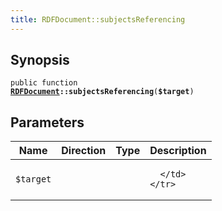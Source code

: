```yaml
---
title: RDFDocument::subjectsReferencing
---
```


## Synopsis

<code>public function <b><a href="RDFDocument">RDFDocument</a>::subjectsReferencing</b>(<b>$target</b>)</code>

## Parameters

<table>
  <thead>
    <tr>
      <th>Name</th>
      <th>Direction</th>
      <th>Type</th>
      <th>Description</th>
    </tr>
  </thead>
  <tbody>
    <tr>
      <td><code>$target</code>
      <td><i></i></td>
      <td></td>
      <td>

      </td>
    </tr>
  </tbody>
</table>

